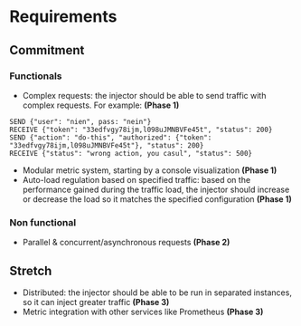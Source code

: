 # Requirements
## Commitment
### Functionals
* Complex requests: the injector should be able to send traffic with complex
requests. For example: **(Phase 1)**
```
SEND {"user": "nien", pass: "nein"}
RECEIVE {"token": "33edfvgy78ijm,l098uJMNBVFe45t", "status": 200}
SEND {"action": "do-this", "authorized": {"token": "33edfvgy78ijm,l098uJMNBVFe45t"}, "status": 200}
RECEIVE {"status": "wrong action, you casul", "status": 500}
```
* Modular metric system, starting by a console visualization **(Phase 1)**
* Auto-load regulation based on specified traffic: based on the performance
gained during the traffic load, the injector should increase or decrease
the load so it matches the specified configuration **(Phase 1)**

### Non functional
* Parallel & concurrent/asynchronous requests **(Phase 2)**

## Stretch
* Distributed: the injector should be able to be run in
separated instances, so it can inject greater traffic **(Phase 3)**
* Metric integration with other services like Prometheus **(Phase 3)**

